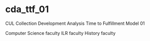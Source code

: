 # cda_ttf_01
CUL Collection Development Analysis Time to Fulfillment Model 01 

Computer Science faculty
ILR faculty
History faculty
